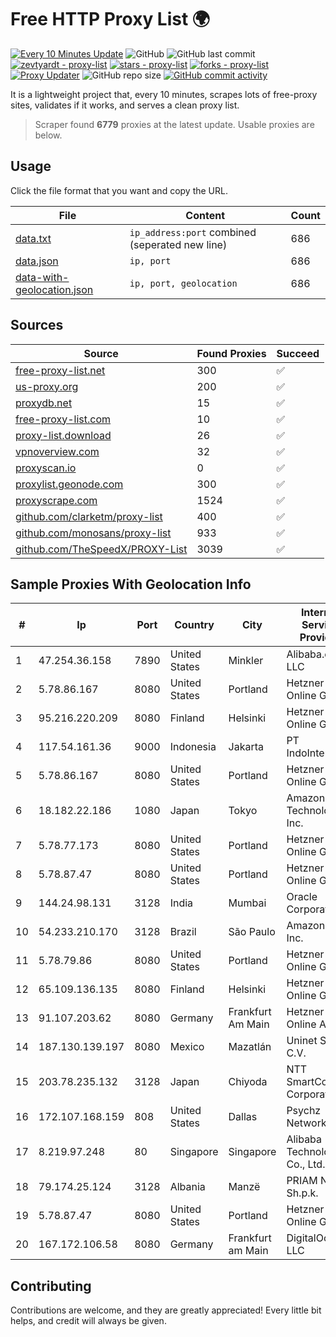 
# Free HTTP Proxy List 🌍

[![Every 10 Minutes Update](https://github.com/mertguvencli/http-proxy-list/actions/workflows/main.yml/badge.svg?branch=main)](https://github.com/mertguvencli/http-proxy-list/actions/workflows/main.yml)
![GitHub](https://img.shields.io/github/license/mertguvencli/http-proxy-list)
![GitHub last commit](https://img.shields.io/github/last-commit/mertguvencli/http-proxy-list)
[![zevtyardt - proxy-list](https://img.shields.io/static/v1?label=zevtyardt&message=proxy-list&color=blue&logo=github)](https://github.com/zevtyardt/proxy-list "Go to GitHub repo")
[![stars - proxy-list](https://img.shields.io/github/stars/zevtyardt/proxy-list?style=social)](https://github.com/zevtyardt/proxy-list)
[![forks - proxy-list](https://img.shields.io/github/forks/zevtyardt/proxy-list?style=social)](https://github.com/zevtyardt/proxy-list)
[![Proxy Updater](https://github.com/zevtyardt/proxy-list/workflows/Proxy%20Updater/badge.svg)](https://github.com/zevtyardt/proxy-list/actions?query=workflow:"Proxy+Updater")
![GitHub repo size](https://img.shields.io/github/repo-size/zevtyardt/proxy-list)
[![GitHub commit activity](https://img.shields.io/github/commit-activity/m/zevtyardt/proxy-list?logo=commits)](https://github.com/zevtyardt/proxy-list/commits/main)

It is a lightweight project that, every 10 minutes, scrapes lots of free-proxy sites, validates if it works, and serves a clean proxy list.

> Scraper found **6779** proxies at the latest update. Usable proxies are below.

## Usage

Click the file format that you want and copy the URL.

|File|Content|Count|
|----|-------|-----|
|[data.txt](https://raw.githubusercontent.com/mertguvencli/http-proxy-list/main/proxy-list/data.txt)|`ip_address:port` combined (seperated new line)|686|
|[data.json](https://raw.githubusercontent.com/mertguvencli/http-proxy-list/main/proxy-list/data.json)|`ip, port`|686|
|[data-with-geolocation.json](https://raw.githubusercontent.com/mertguvencli/http-proxy-list/main/proxy-list/data-with-geolocation.json)|`ip, port, geolocation`|686|

## Sources

|Source|Found Proxies|Succeed|
|------|-------------|-------|
|[free-proxy-list.net](https://free-proxy-list.net)|300|✅|
|[us-proxy.org](https://www.us-proxy.org)|200|✅|
|[proxydb.net](http://proxydb.net)|15|✅|
|[free-proxy-list.com](https://free-proxy-list.com/?page=&port=&type%5B%5D=http&type%5B%5D=https&up_time=0&search=Search)|10|✅|
|[proxy-list.download](https://www.proxy-list.download/HTTP)|26|✅|
|[vpnoverview.com](https://vpnoverview.com/privacy/anonymous-browsing/free-proxy-servers)|32|✅|
|[proxyscan.io](https://www.proxyscan.io)|0|✅|
|[proxylist.geonode.com](https://proxylist.geonode.com/api/proxy-list?limit=300&page=1&sort_by=lastChecked&sort_type=desc&protocols=http,https)|300|✅|
|[proxyscrape.com](https://api.proxyscrape.com/v2/?request=displayproxies&protocol=http&timeout=10000&country=all&ssl=all&anonymity=all)|1524|✅|
|[github.com/clarketm/proxy-list](https://raw.githubusercontent.com/clarketm/proxy-list/master/proxy-list-raw.txt)|400|✅|
|[github.com/monosans/proxy-list](https://raw.githubusercontent.com/monosans/proxy-list/main/proxies/http.txt)|933|✅|
|[github.com/TheSpeedX/PROXY-List](https://raw.githubusercontent.com/TheSpeedX/PROXY-List/master/http.txt)|3039|✅|


## Sample Proxies With Geolocation Info

|#|Ip|Port|Country|City|Internet Service Provider|
|-|--|----|-------|----|-------------------------|
|1|47.254.36.158|7890|United States|Minkler|Alibaba.com LLC|
|2|5.78.86.167|8080|United States|Portland|Hetzner Online GmbH|
|3|95.216.220.209|8080|Finland|Helsinki|Hetzner Online GmbH|
|4|117.54.161.36|9000|Indonesia|Jakarta|PT IndoInternet|
|5|5.78.86.167|8080|United States|Portland|Hetzner Online GmbH|
|6|18.182.22.186|1080|Japan|Tokyo|Amazon Technologies Inc.|
|7|5.78.77.173|8080|United States|Portland|Hetzner Online GmbH|
|8|5.78.87.47|8080|United States|Portland|Hetzner Online GmbH|
|9|144.24.98.131|3128|India|Mumbai|Oracle Corporation|
|10|54.233.210.170|3128|Brazil|São Paulo|Amazon.com, Inc.|
|11|5.78.79.86|8080|United States|Portland|Hetzner Online GmbH|
|12|65.109.136.135|8080|Finland|Helsinki|Hetzner Online GmbH|
|13|91.107.203.62|8080|Germany|Frankfurt Am Main|Hetzner Online AG|
|14|187.130.139.197|8080|Mexico|Mazatlán|Uninet S.A. de C.V.|
|15|203.78.235.132|3128|Japan|Chiyoda|NTT SmartConnect Corporation|
|16|172.107.168.159|808|United States|Dallas|Psychz Networks|
|17|8.219.97.248|80|Singapore|Singapore|Alibaba (US) Technology Co., Ltd.|
|18|79.174.25.124|3128|Albania|Manzë|PRIAM NET Sh.p.k.|
|19|5.78.87.47|8080|United States|Portland|Hetzner Online GmbH|
|20|167.172.106.58|8080|Germany|Frankfurt am Main|DigitalOcean, LLC|



## Contributing

Contributions are welcome, and they are greatly appreciated! Every
little bit helps, and credit will always be given.

